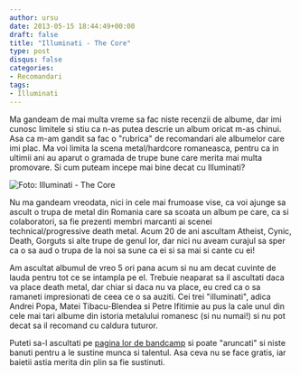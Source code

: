 ```yaml
---
author: ursu
date: 2013-05-15 18:44:49+00:00
draft: false
title: "Illuminati - The Core"
type: post
disqus: false
categories:
- Recomandari
tags:
- Illuminati
---
```

Ma gandeam de mai multa vreme sa fac niste recenzii de albume, dar imi cunosc limitele si stiu ca n-as putea descrie un album oricat m-as chinui. Asa ca m-am gandit sa fac o "rubrica" de recomandari ale albumelor care imi plac. Ma voi limita la scena metal/hardcore romaneasca, pentru ca in ultimii ani au aparut o gramada de trupe bune care merita mai multa promovare. Si cum puteam incepe mai bine decat cu Illuminati?

![Foto: Illuminati - The Core](/img/illuminati-294x300.jpg)


Nu ma gandeam vreodata, nici in cele mai frumoase vise, ca voi ajunge sa ascult o trupa de metal din Romania care sa scoata un album pe care, ca si colaboratori, sa fie prezenti membri marcanti ai scenei technical/progressive death metal. Acum 20 de ani ascultam Atheist, Cynic, Death, Gorguts si alte trupe de genul lor, dar nici nu aveam curajul sa sper ca o sa aud o trupa de la noi sa sune ca ei si sa mai si cante cu ei!

Am ascultat albumul de vreo 5 ori pana acum si nu am decat cuvinte de lauda pentru tot ce se intampla pe el. Trebuie neaparat sa il ascultati daca va place death metal, dar chiar si daca nu va place, eu cred ca o sa ramaneti impresionati de ceea ce o sa auziti. Cei trei "illuminati", adica Andrei Popa, Matei Tibacu-Blendea si Petre Ifitimie au pus la cale unul din cele mai tari albume din istoria metalului romanesc (si nu numai!) si nu pot decat sa il recomand cu caldura tuturor.

Puteti sa-l ascultati pe [pagina lor de bandcamp](https://1llum1nat1.bandcamp.com/album/the-core-2) si poate "aruncati" si niste banuti pentru a le sustine munca si talentul. Asa ceva nu se face gratis, iar baietii astia merita din plin sa fie sustinuti.
